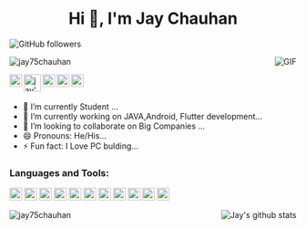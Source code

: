 <h1 align="center">Hi 👋, I'm Jay Chauhan</h1>


![GitHub followers](https://img.shields.io/github/followers/jay75chauhan?logo=GitHub&style=for-the-badge)

 <img align="right" alt="GIF" src="https://media.giphy.com/media/L1R1tvI9svkIWwpVYr/giphy.gif" />
 
<p align="left"> <img src="https://komarev.com/ghpvc/?username=jay75chauhan&label=Views&color=blue&style=plastic" alt="jay75chauhan" /> </p>


<a href="https://www.linkedin.com/in/jay-chauhan-8a1397170/"/>
  <img align="left" alt="jay's Linkdein" width="22px" src="https://www.vectorlogo.zone/logos/linkedin/linkedin-tile.svg" />
</a>
<a href="https://github.com/jay75chauhan"/>
  <img align="left" alt="jay's Github" width="30px" src="https://www.vectorlogo.zone/logos/github/github-tile.svg" />
</a>
<a href="https://twitter.com/jay75chauhan">
  <img align="left" alt="jay's Twitter" width="22px" src="https://www.vectorlogo.zone/logos/twitter/twitter-tile.svg" />
</a>

<a href="https://www.instagram.com/jay_chauhan_75"/>
  <img align="left" alt="jay's Instagram" width="22px" src="https://www.vectorlogo.zone/logos/instagram/instagram-icon.svg" />
</a>
<a href="https://www.youtube.com/channel/UC79Bge1oNeDpDzMc15k7Cjg"/>
  <img align="left" alt="jay's Youtube" width="22px" src="https://www.vectorlogo.zone/logos/youtube/youtube-icon.svg" />
</a>

<br/>
<br/>
 



- 🔭 I’m currently Student ...
- 🌱 I’m currently working on JAVA,Android, Flutter development...
- 👯 I’m looking to collaborate on Big Companies ...
- 😄 Pronouns: He/His...
- ⚡ Fun fact: I Love PC bulding...

 
### Languages and Tools:

<p align="left">
 <img src="https://www.vectorlogo.zone/logos/java/java-icon.svg" alt="java" width="22" height="22"/>  
 <img src="https://www.vectorlogo.zone/logos/python/python-icon.svg" alt="py" width="22" height="22"/>  
 <img src="https://www.vectorlogo.zone/logos/android/android-icon.svg" alt="android" width="22" height="22"/> 
 <img src="https://www.vectorlogo.zone/logos/flutterio/flutterio-icon.svg" alt="android" width="22" height="22"/> 
 <img src="https://www.vectorlogo.zone/logos/kotlinlang/kotlinlang-icon.svg" alt="kotlin" width="22" height="22"/>  
 <img src="https://www.vectorlogo.zone/logos/dartlang/dartlang-icon.svg" alt="dart" width="22" height="22"/>
 <img src="https://www.vectorlogo.zone/logos/firebase/firebase-icon.svg" alt="firebase" width="22" height="22"/>  
 <img src="https://www.vectorlogo.zone/logos/git-scm/git-scm-icon.svg" alt="git" width="22" height="22"/>
 <img src="https://www.vectorlogo.zone/logos/google_cloud/google_cloud-icon.svg" alt="gcloud" width="22" height="22"/>  
 <img src="https://www.vectorlogo.zone/logos/linux/linux-icon.svg" alt="linux" width="22" height="22"/>  
  <img src="https://www.vectorlogo.zone/logos/cloudflare/cloudflare-icon.svg" alt="cloud" width="22" height="22"/>  
 
<p><img align="left" src="https://github-readme-stats.vercel.app/api/top-langs/?username=jay75chauhan&layout=compact&hide=html" alt="jay75chauhan" /></p>



<a href="https://github.com/jay75chauhan">
 <img align="right" src="https://github-readme-stats.vercel.app/api?username=jay75chauhan&show_icons=true&theme=light&line_height=27" alt="Jay's github stats"/>
</a>

